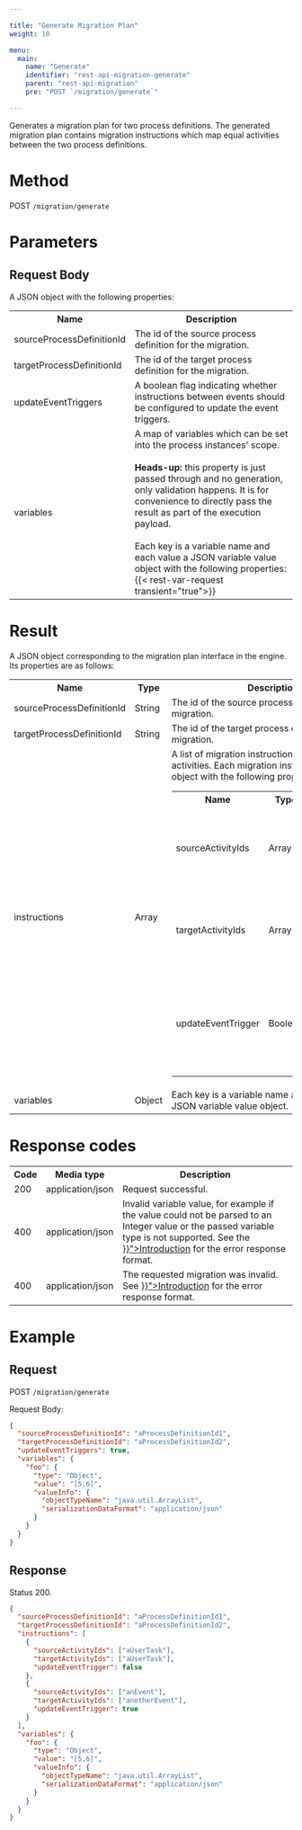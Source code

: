 ```yaml
---

title: "Generate Migration Plan"
weight: 10

menu:
  main:
    name: "Generate"
    identifier: "rest-api-migration-generate"
    parent: "rest-api-migration"
    pre: "POST `/migration/generate`"

---
```


Generates a migration plan for two process definitions. The generated migration
plan contains migration instructions which map equal activities between the
two process definitions.


# Method

POST `/migration/generate`


# Parameters

## Request Body

A JSON object with the following properties:

<table class="table table-striped">
  <tr>
    <th>Name</th>
    <th>Description</th>
  </tr>
  <tr>
    <td>sourceProcessDefinitionId</td>
    <td>The id of the source process definition for the migration.</td>
  </tr>
  <tr>
    <td>targetProcessDefinitionId</td>
    <td>The id of the target process definition for the migration.</td>
  </tr>
  <tr>
    <td>updateEventTriggers</td>
    <td>A boolean flag indicating whether instructions between events should be configured to update the event triggers.</td>
  </tr>
  <tr>
    <td>variables</td>
    <td>
      A map of variables which can be set into the process instances' scope.<br><br>
      <strong>Heads-up:</strong> this property is just passed through and no generation, only validation happens. It is for convenience to directly pass the result as part of the execution payload.<br><br>
      Each key is a variable name and each value a JSON variable value object with the following properties:
      {{< rest-var-request transient="true">}}
    </td>
  </tr>
</table>


# Result

A JSON object corresponding to the migration plan interface in the engine.
Its properties are as follows:

<table class="table table-striped">
  <tr>
    <th>Name</th>
    <th>Type</th>
    <th>Description</th>
  </tr>
  <tr>
    <td>sourceProcessDefinitionId</td>
    <td>String</td>
    <td>The id of the source process definition for the migration.</td>
  </tr>
  <tr>
    <td>targetProcessDefinitionId</td>
    <td>String</td>
    <td>The id of the target process definition for the migration.</td>
  </tr>
  <tr>
    <td>instructions</td>
    <td>Array</td>
    <td>
      A list of migration instructions which map equal activities. Each
      migration instruction is a JSON object with the following properties:
        <table class="table table-striped">
          <tr>
            <th>Name</th>
            <th>Type</th>
            <th>Description</th>
          </tr>
          <tr>
            <td>sourceActivityIds</td>
            <td>Array</td>
            <td>The activity ids from the source process definition being mapped.</td>
          </tr>
          <tr>
            <td>targetActivityIds</td>
            <td>Array</td>
            <td>The activity ids from the target process definition being mapped.</td>
          </tr>
          <tr>
            <td>updateEventTrigger</td>
            <td>Boolean</td>
            <td>
              Configuration flag whether event triggers defined are going to be updated during migration.
            </td>
          </tr>
        </table>
    </td>
  </tr>
  <tr>
    <td>variables</td>
    <td>Object</td>
    <td>
      Each key is a variable name and each value a JSON variable value object.
    </td>
  </tr>
</table>


# Response codes

<table class="table table-striped">
  <tr>
    <th>Code</th>
    <th>Media type</th>
    <th>Description</th>
  </tr>
  <tr>
    <td>200</td>
    <td>application/json</td>
    <td>Request successful.</td>
  </tr>
  <tr>
    <td>400</td>
    <td>application/json</td>
    <td>Invalid variable value, for example if the value could not be parsed to an Integer value or the passed variable type is not supported. See the <a href="../../reference/rest/overview/_index.md#error-handling" >}}">Introduction</a> for the error response format.</td>
  </tr>
  <tr>
    <td>400</td>
    <td>application/json</td>
    <td>
      The requested migration was invalid. See <a href="../../reference/rest/overview/_index.md#error-handling" >}}">Introduction</a>
      for the error response format.
    </td>
  </tr>
</table>


# Example

## Request

POST `/migration/generate`

Request Body:

```json
{
  "sourceProcessDefinitionId": "aProcessDefinitionId1",
  "targetProcessDefinitionId": "aProcessDefinitionId2",
  "updateEventTriggers": true,
  "variables": {
    "foo": {
      "type": "Object",
      "value": "[5,6]",
      "valueInfo": {
        "objectTypeName": "java.util.ArrayList",
        "serializationDataFormat": "application/json"
      }
    }
  }
}
```

## Response

Status 200.

```json
{
  "sourceProcessDefinitionId": "aProcessDefinitionId1",
  "targetProcessDefinitionId": "aProcessDefinitionId2",
  "instructions": [
    {
      "sourceActivityIds": ["aUserTask"],
      "targetActivityIds": ["aUserTask"],
      "updateEventTrigger": false
    },
    {
      "sourceActivityIds": ["anEvent"],
      "targetActivityIds": ["anotherEvent"],
      "updateEventTrigger": true
    }
  ],
  "variables": {
    "foo": {
      "type": "Object",
      "value": "[5,6]",
      "valueInfo": {
        "objectTypeName": "java.util.ArrayList",
        "serializationDataFormat": "application/json"
      }
    }
  }
}
```
